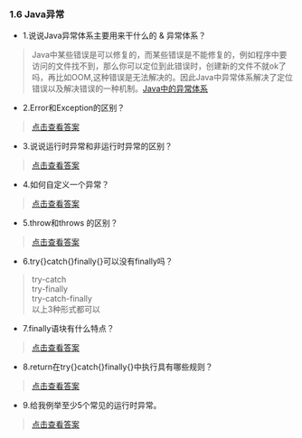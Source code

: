 ### 1.6 Java异常

- 1.说说Java异常体系主要用来干什么的 & 异常体系？

> Java中某些错误是可以修复的，而某些错误是不能修复的，例如程序中要访问的文件找不到，那么你可以定位到此错误时，创建新的文件不就ok了吗，再比如OOM,这种错误是无法解决的。因此Java中异常体系解决了定位错误以及解决错误的一种机制。[Java中的异常体系](https://www.cnblogs.com/yiwangzhibujian/p/7141390.html)

- 2.Error和Exception的区别？

>[点击查看答案](https://www.cnblogs.com/sishuiliuyun/p/4421767.html)

- 3.说说运行时异常和非运行时异常的区别？

>[点击查看答案](https://www.cnblogs.com/oukele/p/10035238.html)

- 4.如何自定义一个异常？

>[点击查看答案](https://www.cnblogs.com/d1349077083/p/4273188.html)

- 5.throw和throws 的区别？

> [点击查看答案](https://www.cnblogs.com/xiohao/p/3547443.html)

- 6.try{}catch{}finally{}可以没有finally吗？

> try-catch  
try-finally  
try-catch-finally  
以上3种形式都可以

- 7.finally语块有什么特点？

> [点击查看答案](https://www.cnblogs.com/soarsir/p/7652253.html)

- 8.return在try{}catch{}finally{}中执行具有哪些规则？

> [点击查看答案](https://blog.csdn.net/ns_code/article/details/17485221)

- 9.给我例举至少5个常见的运行时异常。

> [点击查看答案](https://blog.csdn.net/fzy198926/article/details/73699778)